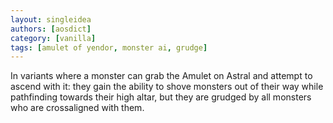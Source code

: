 ```yaml
---
layout: singleidea
authors: [aosdict]
category: [vanilla]
tags: [amulet of yendor, monster ai, grudge]
---
```

In variants where a monster can grab the Amulet on Astral and attempt to ascend with it: they gain the ability to shove monsters out of their way while pathfinding towards their high altar, but they are grudged by all monsters who are crossaligned with them.
